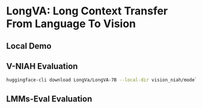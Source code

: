 # LongVA: Long Context Transfer From Language To Vision

## Local Demo

## V-NIAH Evaluation
```bash
huggingface-cli download LongVa/LongVA-7B --local-dir vision_niah/model_weights/LongVA-7B
```

## LMMs-Eval Evaluation
```

```